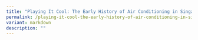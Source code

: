 ```yaml
---
title: "Playing It Cool: The Early History of Air Conditioning in Singapore"
permalink: /playing-it-cool-the-early-history-of-air-conditioning-in-singapore/
variant: markdown
description: ""
---
```

